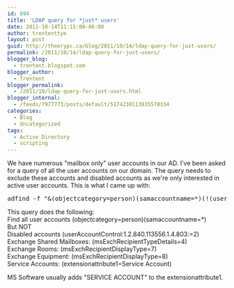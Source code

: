 ```yaml
---
id: 694
title: 'LDAP query for *just* users'
date: 2011-10-14T11:15:00-06:00
author: trententtye
layout: post
guid: http://theorypc.ca/blog/2011/10/14/ldap-query-for-just-users/
permalink: /2011/10/14/ldap-query-for-just-users/
blogger_blog:
  - trentent.blogspot.com
blogger_author:
  - Trentent
blogger_permalink:
  - /2011/10/ldap-query-for-just-users.html
blogger_internal:
  - /feeds/7977773/posts/default/5174230113935570334
categories:
  - Blog
  - Uncategorized
tags:
  - Active Directory
  - scripting
---
```

We have numerous "mailbox only" user accounts in our AD. I've been asked for a query of all the user accounts on our domain. The query needs to exclude these accounts and disabled accounts as we're only interested in active user accounts. This is what I came up with:

<pre class="lang:batch decode:true ">adfind -f "&(objectcategory=person)(samaccountname=*)(!(userAccountControl:1.2.840.113556.1.4.803:=2)(!(msExchRecipientTypeDetails=4)(!(msExchRecipientDisplayType=7)(!(msExchRecipientDisplayType=8)(!(extensionattribute1=Service Account))))))" -csv -csvdelim ;</pre>

This query does the following:  
Find all user accounts (objectcategory=person)(samaccountname=*)  
But NOT  
Disabled accounts (userAccountControl:1.2.840.113556.1.4.803:=2)  
Exchange Shared Mailboxes: (msExchRecipientTypeDetails=4)  
Exchange Rooms: (msExchRecipientDisplayType=7)  
Exchange Equipment: (msExchRecipientDisplayType=8)  
Service Accounts: (extensionattribute1=Service Account)

MS Software usually adds "SERVICE ACCOUNT" to the extensionattribute1.

<!-- AddThis Advanced Settings generic via filter on the_content -->

<!-- AddThis Share Buttons generic via filter on the_content -->